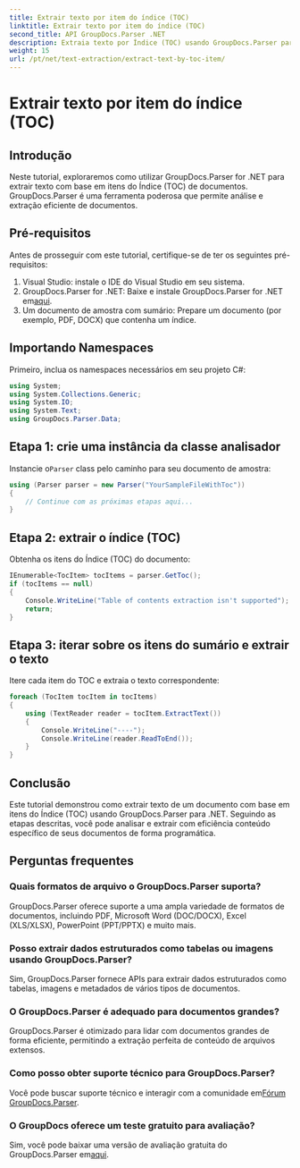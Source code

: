 ```yaml
---
title: Extrair texto por item do índice (TOC)
linktitle: Extrair texto por item do índice (TOC)
second_title: API GroupDocs.Parser .NET
description: Extraia texto por Índice (TOC) usando GroupDocs.Parser para .NET. Aprenda técnicas eficientes de análise de documentos para extração estruturada de dados.
weight: 15
url: /pt/net/text-extraction/extract-text-by-toc-item/
---
```


# Extrair texto por item do índice (TOC)

## Introdução
Neste tutorial, exploraremos como utilizar GroupDocs.Parser for .NET para extrair texto com base em itens do Índice (TOC) de documentos. GroupDocs.Parser é uma ferramenta poderosa que permite análise e extração eficiente de documentos.
## Pré-requisitos
Antes de prosseguir com este tutorial, certifique-se de ter os seguintes pré-requisitos:
1. Visual Studio: instale o IDE do Visual Studio em seu sistema.
2.  GroupDocs.Parser for .NET: Baixe e instale GroupDocs.Parser for .NET em[aqui](https://releases.groupdocs.com/parser/net/).
3. Um documento de amostra com sumário: Prepare um documento (por exemplo, PDF, DOCX) que contenha um índice.

## Importando Namespaces
Primeiro, inclua os namespaces necessários em seu projeto C#:
```csharp
using System;
using System.Collections.Generic;
using System.IO;
using System.Text;
using GroupDocs.Parser.Data;
```
## Etapa 1: crie uma instância da classe analisador
 Instancie o`Parser` class pelo caminho para seu documento de amostra:
```csharp
using (Parser parser = new Parser("YourSampleFileWithToc"))
{
    // Continue com as próximas etapas aqui...
}
```
## Etapa 2: extrair o índice (TOC)
Obtenha os itens do Índice (TOC) do documento:
```csharp
IEnumerable<TocItem> tocItems = parser.GetToc();
if (tocItems == null)
{
    Console.WriteLine("Table of contents extraction isn't supported");
    return;
}
```
## Etapa 3: iterar sobre os itens do sumário e extrair o texto
Itere cada item do TOC e extraia o texto correspondente:
```csharp
foreach (TocItem tocItem in tocItems)
{
    using (TextReader reader = tocItem.ExtractText())
    {
        Console.WriteLine("----");
        Console.WriteLine(reader.ReadToEnd());
    }
}
```

## Conclusão
Este tutorial demonstrou como extrair texto de um documento com base em itens do Índice (TOC) usando GroupDocs.Parser para .NET. Seguindo as etapas descritas, você pode analisar e extrair com eficiência conteúdo específico de seus documentos de forma programática.

## Perguntas frequentes
### Quais formatos de arquivo o GroupDocs.Parser suporta?
GroupDocs.Parser oferece suporte a uma ampla variedade de formatos de documentos, incluindo PDF, Microsoft Word (DOC/DOCX), Excel (XLS/XLSX), PowerPoint (PPT/PPTX) e muito mais.
### Posso extrair dados estruturados como tabelas ou imagens usando GroupDocs.Parser?
Sim, GroupDocs.Parser fornece APIs para extrair dados estruturados como tabelas, imagens e metadados de vários tipos de documentos.
### O GroupDocs.Parser é adequado para documentos grandes?
GroupDocs.Parser é otimizado para lidar com documentos grandes de forma eficiente, permitindo a extração perfeita de conteúdo de arquivos extensos.
### Como posso obter suporte técnico para GroupDocs.Parser?
 Você pode buscar suporte técnico e interagir com a comunidade em[Fórum GroupDocs.Parser](https://forum.groupdocs.com/c/parser/17).
### O GroupDocs oferece um teste gratuito para avaliação?
Sim, você pode baixar uma versão de avaliação gratuita do GroupDocs.Parser em[aqui](https://releases.groupdocs.com/).